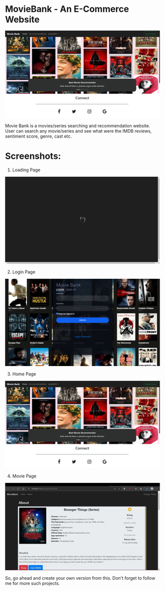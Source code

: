 # MovieBank - An E-Commerce Website

![alt text](https://github.com/abdeali004/MovieBank/blob/master/ProjectImages/MB3.png?raw=true)

Movie Bank is a movies/series searching and recommendation website. User can search any movie/series and see what were the IMDB reviews, sentiment score, genre, cast etc.


# Screenshots:

1. Loading Page

![alt text](https://github.com/abdeali004/MovieBank/blob/master/ProjectImages/MB1.png?raw=true)

2. Login Page

![alt text](https://github.com/abdeali004/MovieBank/blob/master/ProjectImages/MB2.png?raw=true)

3. Home Page

![alt text](https://github.com/abdeali004/MovieBank/blob/master/ProjectImages/MB3.png?raw=true)

4. Movie Page

![alt text](https://github.com/abdeali004/MovieBank/blob/master/ProjectImages/MB4.jpg?raw=true)


So, go ahead and create your own version from this.
Don't forget to follow me for more such projects.